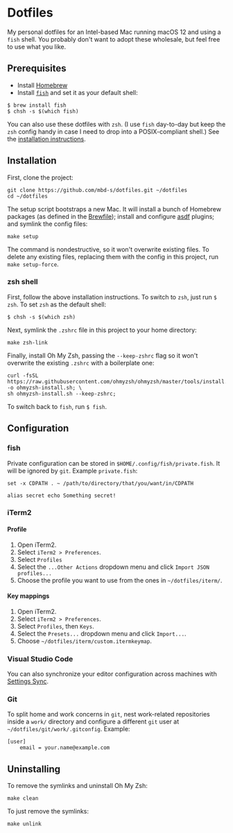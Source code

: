 # Dotfiles

My personal dotfiles for an Intel-based Mac running macOS 12 and using a `fish` shell. You probably don't want to adopt these wholesale, but feel free to use what you like.

## Prerequisites

- Install [Homebrew](https://brew.sh/)
- Install [`fish`](https://fishshell.com/) and set it as your default shell:

```shell
$ brew install fish
$ chsh -s $(which fish)
```

You can also use these dotfiles with `zsh`. (I use `fish` day-to-day but keep the `zsh` config handy in case I need to drop into a POSIX-compliant shell.) See the [installation instructions](#zsh-shell).

## Installation

First, clone the project:

```shell
git clone https://github.com/mbd-s/dotfiles.git ~/dotfiles
cd ~/dotfiles
```

The setup script bootstraps a new Mac. It will install a bunch of Homebrew packages (as defined in the [Brewfile](Brewfile)); install and configure [asdf](https://github.com/asdf-vm/asdf) plugins; and symlink the config files:

```shell
make setup
```

The command is nondestructive, so it won't overwrite existing files. To delete any existing files, replacing them with the config in this project, run `make setup-force`.

### zsh shell

First, follow the above installation instructions. To switch to `zsh`, just run `$ zsh`. To set `zsh` as the default shell:

```shell
$ chsh -s $(which zsh)
```

Next, symlink the `.zshrc` file in this project to your home directory:

```shell
make zsh-link
```

Finally, install Oh My Zsh, passing the `--keep-zshrc` flag so it won't overwrite the existing `.zshrc` with a boilerplate one:

```shell
curl -fsSL https://raw.githubusercontent.com/ohmyzsh/ohmyzsh/master/tools/install.sh -o ohmyzsh-install.sh; \
sh ohmyzsh-install.sh --keep-zshrc;
```

To switch back to `fish`, run `$ fish`.

## Configuration

### fish

Private configuration can be stored in `$HOME/.config/fish/private.fish`. It will be ignored by `git`. Example `private.fish`:

```shell
set -x CDPATH . ~ /path/to/directory/that/you/want/in/CDPATH

alias secret echo Something secret!
```

### iTerm2

#### Profile

1. Open iTerm2.
2. Select `iTerm2 > Preferences`.
3. Select `Profiles`
4. Select the `...Other Actions` dropdown menu and click `Import JSON profiles...`
5. Choose the profile you want to use from the ones in `~/dotfiles/iterm/`.

#### Key mappings

1. Open iTerm2.
2. Select `iTerm2 > Preferences`.
3. Select `Profiles`, then `Keys`.
4. Select the `Presets...` dropdown menu and click `Import...`.
5. Choose `~/dotfiles/iterm/custom.itermkeymap`.
### Visual Studio Code

You can also synchronize your editor configuration across machines with [Settings Sync](https://code.visualstudio.com/docs/editor/settings-sync).

### Git

To split home and work concerns in `git`, nest work-related repositories inside a `work/` directory and configure a different `git` user at `~/dotfiles/git/work/.gitconfig`. Example:

```
[user]
	email = your.name@example.com
```

## Uninstalling

To remove the symlinks and uninstall Oh My Zsh:

```shell
make clean
```

To just remove the symlinks:

```shell
make unlink
```

